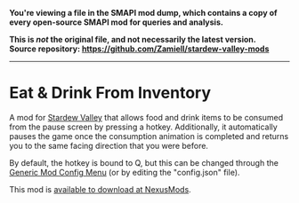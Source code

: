 **You're viewing a file in the SMAPI mod dump, which contains a copy of every open-source SMAPI mod
for queries and analysis.**

**This is _not_ the original file, and not necessarily the latest version.**  
**Source repository: https://github.com/Zamiell/stardew-valley-mods**

----

# Eat & Drink From Inventory

A mod for [Stardew Valley](https://www.stardewvalley.net/) that allows food and drink items to be consumed from the pause screen by pressing a hotkey. Additionally, it automatically pauses the game once the consumption animation is completed and returns you to the same facing direction that you were before.

By default, the hotkey is bound to Q, but this can be changed through the [Generic Mod Config Menu](https://www.nexusmods.com/stardewvalley/mods/5098) (or by editing the "config.json" file).

This mod is [available to download at NexusMods](https://www.nexusmods.com/stardewvalley/mods/?).
